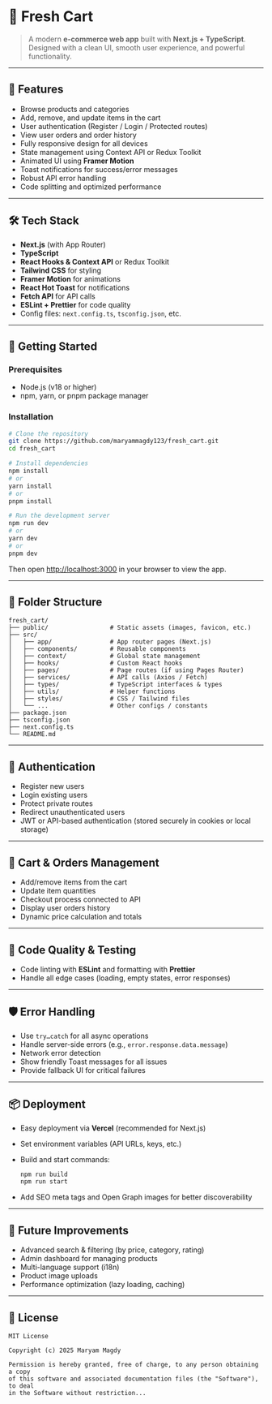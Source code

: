 
# 🛒 Fresh Cart

> A modern **e-commerce web app** built with **Next.js + TypeScript**.  
> Designed with a clean UI, smooth user experience, and powerful functionality.

---

## 📌 Features

- Browse products and categories  
- Add, remove, and update items in the cart  
- User authentication (Register / Login / Protected routes)  
- View user orders and order history  
- Fully responsive design for all devices  
- State management using Context API or Redux Toolkit  
- Animated UI using **Framer Motion**  
- Toast notifications for success/error messages  
- Robust API error handling  
- Code splitting and optimized performance  

---

## 🛠 Tech Stack

- **Next.js** (with App Router)  
- **TypeScript**  
- **React Hooks & Context API** or Redux Toolkit  
- **Tailwind CSS** for styling  
- **Framer Motion** for animations  
- **React Hot Toast** for notifications  
- **Fetch API** for API calls  
- **ESLint + Prettier** for code quality  
- Config files: `next.config.ts`, `tsconfig.json`, etc.

---

## 🚀 Getting Started

### Prerequisites

- Node.js (v18 or higher)  
- npm, yarn, or pnpm package manager

### Installation

```bash
# Clone the repository
git clone https://github.com/maryammagdy123/fresh_cart.git
cd fresh_cart

# Install dependencies
npm install
# or
yarn install
# or
pnpm install

# Run the development server
npm run dev
# or
yarn dev
# or
pnpm dev
````

Then open [http://localhost:3000](http://localhost:3000) in your browser to view the app.

---

## 🧩 Folder Structure

```
fresh_cart/
├── public/                 # Static assets (images, favicon, etc.)
├── src/
│   ├── app/                # App router pages (Next.js)
│   ├── components/         # Reusable components
│   ├── context/            # Global state management
│   ├── hooks/              # Custom React hooks
│   ├── pages/              # Page routes (if using Pages Router)
│   ├── services/           # API calls (Axios / Fetch)
│   ├── types/              # TypeScript interfaces & types
│   ├── utils/              # Helper functions
│   ├── styles/             # CSS / Tailwind files
│   └── ...                 # Other configs / constants
├── package.json
├── tsconfig.json
├── next.config.ts
└── README.md
```

---

## 🔐 Authentication

* Register new users
* Login existing users
* Protect private routes
* Redirect unauthenticated users
* JWT or API-based authentication (stored securely in cookies or local storage)

---

## 🛒 Cart & Orders Management

* Add/remove items from the cart
* Update item quantities
* Checkout process connected to API
* Display user orders history
* Dynamic price calculation and totals

---

## 🧪 Code Quality & Testing

* Code linting with **ESLint** and formatting with **Prettier**
* Handle all edge cases (loading, empty states, error responses)

---

## 🛡 Error Handling

* Use `try…catch` for all async operations
* Handle server-side errors (e.g., `error.response.data.message`)
* Network error detection
* Show friendly Toast messages for all issues
* Provide fallback UI for critical failures

---

## 📦 Deployment

* Easy deployment via **Vercel** (recommended for Next.js)
* Set environment variables (API URLs, keys, etc.)
* Build and start commands:

  ```bash
  npm run build
  npm run start
  ```
* Add SEO meta tags and Open Graph images for better discoverability

---

## 🚧 Future Improvements

* Advanced search & filtering (by price, category, rating)
* Admin dashboard for managing products
* Multi-language support (i18n)
* Product image uploads
* Performance optimization (lazy loading, caching)

---



## 📄 License

```
MIT License

Copyright (c) 2025 Maryam Magdy

Permission is hereby granted, free of charge, to any person obtaining a copy
of this software and associated documentation files (the "Software"), to deal
in the Software without restriction...
```


